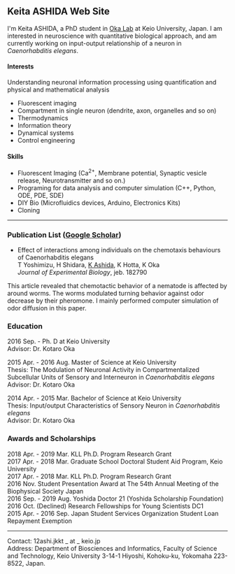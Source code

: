 ## Keita ASHIDA Web Site
I'm Keita ASHIDA, a PhD student in [Oka Lab](https://www.bpni.bio.keio.ac.jp/) at Keio University, Japan.
I am interested in neuroscience with quantitative biological approach, and am currently working on input-output relationship of a neuron in _Caenorhabditis elegans_.

#### Interests
Understanding neuronal information processing using quantification and physical and mathematical analysis
* Fluorescent imaging
* Compartment in single neuron (dendrite, axon, organelles and so on)
* Thermodynamics
* Information theory
* Dynamical systems
* Control engineering

#### Skills
* Fluorescent Imaging (Ca<sup>2+</sup>, Membrane potential, Synaptic vesicle release, Neurotransmitter and so on.)
* Programing for data analysis and computer simulation (C++, Python, ODE, PDE, SDE)
* DIY Bio (Microfluidics devices, Arduino, Electronics Kits)
* Cloning  

***

### Publication List ([Google Scholar](https://scholar.google.co.jp/citations?user=kmW0CqgAAAAJ&hl=ja&oi=sra))
* Effect of interactions among individuals on the chemotaxis behaviours of Caenorhabditis elegans  
T Yoshimizu, H Shidara, <u>K Ashida</u>, K Hotta, K Oka  
_Journal of Experimental Biology_, jeb. 182790  
  
This article revealed that chemotactic behavior of a nematode is affected by around worms. The worms modulated turning behavior against odor decrease by their pheromone. I mainly performed computer simulation of odor diffusion in this paper.

### Education
2016 Sep. - Ph. D at Keio University  
Advisor: Dr. Kotaro Oka

2015 Apr. - 2016 Aug. Master of Science at Keio University  
Thesis: The Modulation of Neuronal Activity in Compartmentalized Subcellular Units of Sensory and Interneuron in _Caenorhabditis elegans_  
Advisor: Dr. Kotaro Oka

2014 Apr. - 2015 Mar. Bachelor of Science at Keio University  
Thesis: Input/output Characteristics of Sensory Neuron in _Caenorhabditis elegans_  
Advisor: Dr. Kotaro Oka

### Awards and Scholarships
2018 Apr. - 2019 Mar. KLL Ph.D. Program Research Grant  
2017 Apr. - 2018 Mar. Graduate School Doctoral Student Aid Program, Keio University  
2017 Apr. - 2018 Mar. KLL Ph.D. Program Research Grant  
2016 Nov. Student Presentation Award at The 54th Annual Meeting of the Biophysical Society Japan  
2016 Sep. - 2019 Aug. Yoshida Doctor 21 (Yoshida Scholarship Foundation)  
2016 Oct. (Declined) Research Fellowships for Young Scientists DC1  
2015 Apr. - 2016 Sep. Japan Student Services Organization Student Loan Repayment Exemption  

***

Contact: 12ashi.jkkt _ at _ keio.jp  
Address: Department of Biosciences and Informatics,
Faculty of Science and Technology, Keio University
3-14-1 Hiyoshi, Kohoku-ku, Yokomaha 223-8522, Japan.
